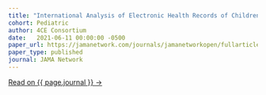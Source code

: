 ```yaml
---
title: "International Analysis of Electronic Health Records of Children and Youth Hospitalized With COVID-19 Infection in 6 Countries"
cohort: Pediatric
author: 4CE Consortium
date:   2021-06-11 00:00:00 -0500
paper_url: https://jamanetwork.com/journals/jamanetworkopen/fullarticle/2780925
paper_type: published
journal: JAMA Network
---
```




<a href="{{ page.paper_url }}">Read on {{ page.journal }} &rarr;</a>
